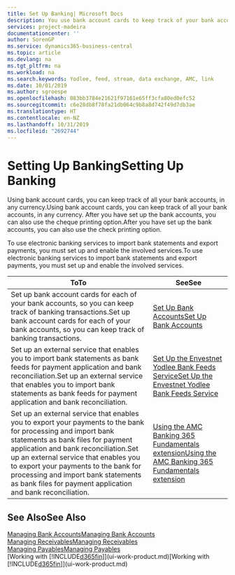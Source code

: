 ```yaml
---
title: Set Up Banking| Microsoft Docs
description: You use bank account cards to keep track of your bank accounts and set up bank feeds, such as Yodlee, to exchange data.
services: project-madeira
documentationcenter: ''
author: SorenGP
ms.service: dynamics365-business-central
ms.topic: article
ms.devlang: na
ms.tgt_pltfrm: na
ms.workload: na
ms.search.keywords: Yodlee, feed, stream, data exchange, AMC, link
ms.date: 10/01/2019
ms.author: sgroespe
ms.openlocfilehash: 083bb3784e21621f97161e65ff3cfa80ed0efc52
ms.sourcegitcommit: c6e28db8f78fa21db064c9b8a8d742f49d7db3ae
ms.translationtype: HT
ms.contentlocale: en-NZ
ms.lasthandoff: 10/31/2019
ms.locfileid: "2692744"
---
```

# <a name="setting-up-banking"></a><span data-ttu-id="d4ec1-103">Setting Up Banking</span><span class="sxs-lookup"><span data-stu-id="d4ec1-103">Setting Up Banking</span></span>
<span data-ttu-id="d4ec1-104">Using bank account cards, you can keep track of all your bank accounts, in any currency.</span><span class="sxs-lookup"><span data-stu-id="d4ec1-104">Using bank account cards, you can keep track of all your bank accounts, in any currency.</span></span> <span data-ttu-id="d4ec1-105">After you have set up the bank accounts, you can also use the cheque printing option.</span><span class="sxs-lookup"><span data-stu-id="d4ec1-105">After you have set up the bank accounts, you can also use the check printing option.</span></span>

<span data-ttu-id="d4ec1-106">To use electronic banking services to import bank statements and  export payments, you must set up and enable the involved services.</span><span class="sxs-lookup"><span data-stu-id="d4ec1-106">To use electronic banking services to import bank statements and  export payments, you must set up and enable the involved services.</span></span>

| <span data-ttu-id="d4ec1-107">To</span><span class="sxs-lookup"><span data-stu-id="d4ec1-107">To</span></span> | <span data-ttu-id="d4ec1-108">See</span><span class="sxs-lookup"><span data-stu-id="d4ec1-108">See</span></span> |
| --- | --- |
| <span data-ttu-id="d4ec1-109">Set up bank account cards for each of your bank accounts, so you can keep track of banking transactions.</span><span class="sxs-lookup"><span data-stu-id="d4ec1-109">Set up bank account cards for each of your bank accounts, so you can keep track of banking transactions.</span></span> |[<span data-ttu-id="d4ec1-110">Set Up Bank Accounts</span><span class="sxs-lookup"><span data-stu-id="d4ec1-110">Set Up Bank Accounts</span></span>](bank-how-setup-bank-accounts.md) |
| <span data-ttu-id="d4ec1-111">Set up an external service that enables you to import bank statements as bank feeds for payment application and bank reconciliation.</span><span class="sxs-lookup"><span data-stu-id="d4ec1-111">Set up an external service that enables you to import bank statements as bank feeds for payment application and bank reconciliation.</span></span> |[<span data-ttu-id="d4ec1-112">Set Up the Envestnet Yodlee Bank Feeds Service</span><span class="sxs-lookup"><span data-stu-id="d4ec1-112">Set Up the Envestnet Yodlee Bank Feeds Service</span></span>](bank-how-setup-bank-statement-service.md) |
| <span data-ttu-id="d4ec1-113">Set up an external service that enables you to export your payments to the bank for processing  and import bank statements as bank files for payment application and bank reconciliation.</span><span class="sxs-lookup"><span data-stu-id="d4ec1-113">Set up an external service that enables you to export your payments to the bank for processing  and import bank statements as bank files for payment application and bank reconciliation.</span></span> |[<span data-ttu-id="d4ec1-114">Using the AMC Banking 365 Fundamentals extension</span><span class="sxs-lookup"><span data-stu-id="d4ec1-114">Using the AMC Banking 365 Fundamentals extension</span></span>](ui-extensions-amc-banking.md) |

## <a name="see-also"></a><span data-ttu-id="d4ec1-115">See Also</span><span class="sxs-lookup"><span data-stu-id="d4ec1-115">See Also</span></span>
[<span data-ttu-id="d4ec1-116">Managing Bank Accounts</span><span class="sxs-lookup"><span data-stu-id="d4ec1-116">Managing Bank Accounts</span></span>](bank-manage-bank-accounts.md)  
[<span data-ttu-id="d4ec1-117">Managing Receivables</span><span class="sxs-lookup"><span data-stu-id="d4ec1-117">Managing Receivables</span></span>](receivables-manage-receivables.md)  
[<span data-ttu-id="d4ec1-118">Managing Payables</span><span class="sxs-lookup"><span data-stu-id="d4ec1-118">Managing Payables</span></span>](payables-manage-payables.md)  
<span data-ttu-id="d4ec1-119">[Working with [!INCLUDE[d365fin](includes/d365fin_md.md)]](ui-work-product.md)</span><span class="sxs-lookup"><span data-stu-id="d4ec1-119">[Working with [!INCLUDE[d365fin](includes/d365fin_md.md)]](ui-work-product.md)</span></span>
